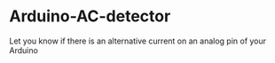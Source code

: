 # Arduino-AC-detector
Let you know if there is an alternative current on an analog pin of your Arduino
